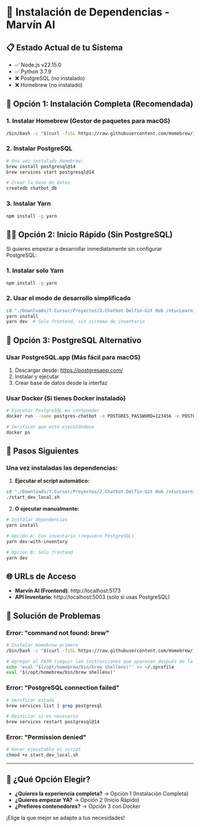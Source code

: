 # 🔧 Instalación de Dependencias - Marvín AI

## 📋 Estado Actual de tu Sistema
- ✅ Node.js v22.15.0
- ✅ Python 3.7.9
- ❌ PostgreSQL (no instalado)
- ❌ Homebrew (no instalado)

## 🚀 Opción 1: Instalación Completa (Recomendada)

### 1. Instalar Homebrew (Gestor de paquetes para macOS)
```bash
/bin/bash -c "$(curl -fsSL https://raw.githubusercontent.com/Homebrew/install/HEAD/install.sh)"
```

### 2. Instalar PostgreSQL
```bash
# Una vez instalado Homebrew:
brew install postgresql@14
brew services start postgresql@14

# Crear la base de datos
createdb chatbot_db
```

### 3. Instalar Yarn
```bash
npm install -g yarn
```

## 🏃‍♂️ Opción 2: Inicio Rápido (Sin PostgreSQL)

Si quieres empezar a desarrollar inmediatamente sin configurar PostgreSQL:

### 1. Instalar solo Yarn
```bash
npm install -g yarn
```

### 2. Usar el modo de desarrollo simplificado
```bash
cd "./Downloads/7.Cursor/Proyectos/2.Chatbot Delfin-Git Hub /ntucLearningHub"
yarn install
yarn dev  # Solo frontend, sin sistema de inventario
```

## 🔄 Opción 3: PostgreSQL Alternativo

### Usar PostgreSQL.app (Más fácil para macOS)
1. Descargar desde: https://postgresapp.com/
2. Instalar y ejecutar
3. Crear base de datos desde la interfaz

### Usar Docker (Si tienes Docker instalado)
```bash
# Ejecutar PostgreSQL en contenedor
docker run --name postgres-chatbot -e POSTGRES_PASSWORD=123456 -e POSTGRES_DB=chatbot_db -p 5432:5432 -d postgres:14

# Verificar que esté ejecutándose
docker ps
```

## 🎯 Pasos Siguientes

### Una vez instaladas las dependencias:

1. **Ejecutar el script automático:**
```bash
cd "./Downloads/7.Cursor/Proyectos/2.Chatbot Delfin-Git Hub /ntucLearningHub"
./start_dev_local.sh
```

2. **O ejecutar manualmente:**
```bash
# Instalar dependencias
yarn install

# Opción A: Con inventario (requiere PostgreSQL)
yarn dev-with-inventory

# Opción B: Solo frontend
yarn dev
```

## 🌐 URLs de Acceso

- **Marvín AI (Frontend)**: http://localhost:5173
- **API Inventario**: http://localhost:5003 (solo si usas PostgreSQL)

## 🐛 Solución de Problemas

### Error: "command not found: brew"
```bash
# Instalar Homebrew primero
/bin/bash -c "$(curl -fsSL https://raw.githubusercontent.com/Homebrew/install/HEAD/install.sh)"

# Agregar al PATH (seguir las instrucciones que aparecen después de la instalación)
echo 'eval "$(/opt/homebrew/bin/brew shellenv)"' >> ~/.zprofile
eval "$(/opt/homebrew/bin/brew shellenv)"
```

### Error: "PostgreSQL connection failed"
```bash
# Verificar estado
brew services list | grep postgresql

# Reiniciar si es necesario
brew services restart postgresql@14
```

### Error: "Permission denied"
```bash
# Hacer ejecutable el script
chmod +x start_dev_local.sh
```

---

## 🎉 ¿Qué Opción Elegir?

- **¿Quieres la experiencia completa?** → Opción 1 (Instalación Completa)
- **¿Quieres empezar YA?** → Opción 2 (Inicio Rápido)
- **¿Prefieres contenedores?** → Opción 3 con Docker

¡Elige la que mejor se adapte a tus necesidades!